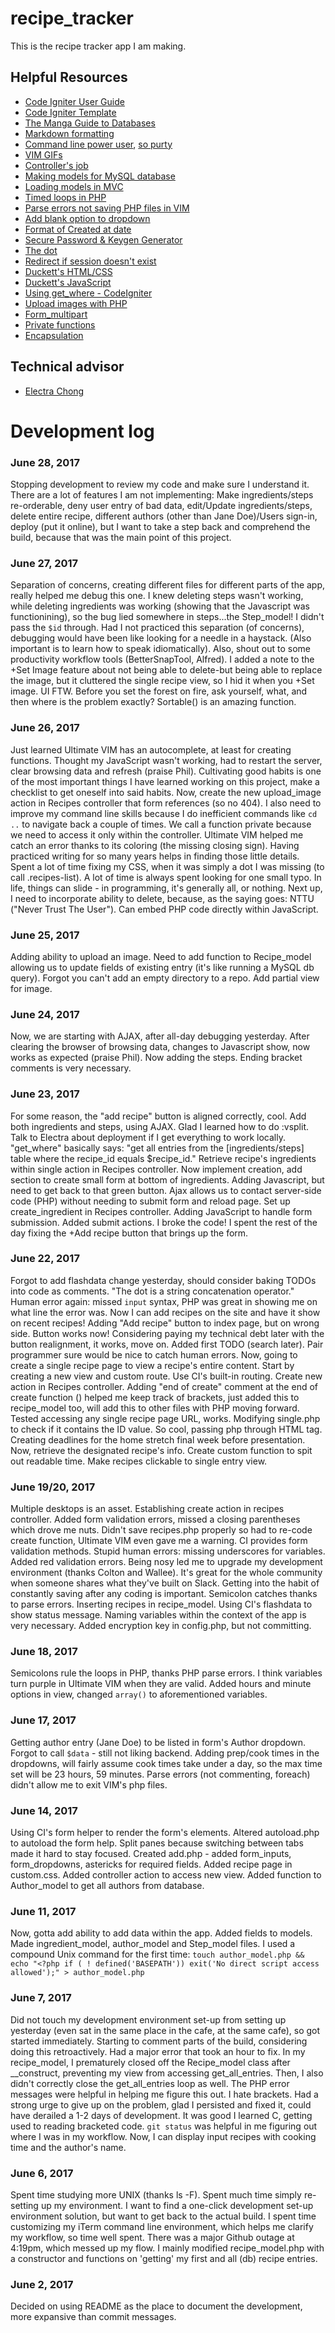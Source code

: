 # recipe_tracker

This is the recipe tracker app I am making.

## Helpful Resources
* [Code Igniter User Guide](https://www.codeigniter.com/user_guide/)
* [Code Igniter Template](http://jeromejaglale.com/doc/php/codeigniter_template)
* [The Manga Guide to Databases](https://www.nostarch.com/mg_databases.htm)
* [Markdown formatting](https://support.zendesk.com/hc/en-us/articles/203691016-Formatting-text-with-Markdown$)
* [Command line power user](http://wesbos.com/command-line-video-tutorials/), [so purty](https://www.screencast.com/t/oAfCwXbCx)
* [VIM GIFs](https://vimgifs.com/)
* [Controller's job](https://stackoverflow.com/questions/2080532/what-is-the-job-of-controller-in-mvc)
* [Making models for MySQL database](https://dev.mysql.com/doc/workbench/en/wb-getting-started-tutorial-creating-a-model.html)
* [Loading models in MVC](https://stackoverflow.com/questions/7328188/how-to-load-model-into-a-controller-in-mvc)
* [Timed loops in PHP](https://stackoverflow.com/questions/10699762/timed-loop-in-php)
* [Parse errors not saving PHP files in VIM](https://stackoverflow.com/questions/6055880/is-it-possible-to-have-vim-prevent-the-saving-of-a-php-file-that-has-a-parse-err)
* [Add blank option to dropdown](https://stackoverflow.com/questions/32331198/how-to-add-a-default-blank-option-to-a-select-input-field-using-laravelcollectiv)
* [Format of Created at date](http://php.net/manual/en/function.date.php)
* [Secure Password & Keygen Generator](https://randomkeygen.com/)
* [The dot](https://stackoverflow.com/questions/10969342/parse-error-syntax-error-unexpected-expecting-or)
* [Redirect if session doesn't exist](https://stackoverflow.com/questions/19403687/redirect-if-session-doent-exist)
* [Duckett's HTML/CSS](https://www.amazon.com/HTML-CSS-Design-Build-Websites/dp/1118008189/ref=pd_lpo_sbs_14_t_1?_encoding=UTF8&psc=1&refRID=KN2BA88KY0H3R9SJR0CP)
* [Duckett's JavaScript](https://www.amazon.com/JavaScript-JQuery-Interactive-Front-End-Development/dp/1118531647)
* [Using get_where - CodeIgniter](https://stackoverflow.com/questions/1577365/codeigniter-get-where)
* [Upload images with PHP](https://www.formget.com/upload-images-using-php-and-jquery-via-form/)
* [Form_multipart](http://php.net/manual/en/features.file-upload.post-method.php)
* [Private functions](https://stackoverflow.com/questions/4361553/what-is-the-difference-between-public-private-and-protected)
* [Encapsulation](https://stackoverflow.com/questions/985298/what-is-encapsulation-with-simple-example-in-php)

## Technical advisor
* [Electra Chong](https://github.com/electrachong)

# Development log
### June 28, 2017
Stopping development to review my code and make sure I understand it. There are a lot of features I am not implementing: Make ingredients/steps re-orderable, deny user entry of bad data, edit/Update ingredients/steps, delete entire recipe, different authors (other than Jane Doe)/Users sign-in, deploy (put it online), but I want to take a step back and comprehend the build, because that was the main point of this project.

### June 27, 2017
Separation of concerns, creating different files for different parts of the app, really helped me debug this one. I knew deleting steps wasn't working, while deleting ingredients was working (showing that the Javascript was functionining), so the bug lied somewhere in steps...the Step_model! I didn't pass the `$id` through. Had I not practiced this separation (of concerns), debugging would have been like looking for a needle in a haystack. (Also important is to learn
how to speak idiomatically). Also, shout out to some productivity workflow tools (BetterSnapTool, Alfred). I added a note to the +Set Image feature about not being able to delete-but being able to replace the image, but it cluttered the single recipe view, so I hid it when you +Set image. UI FTW. Before you set the forest on fire, ask yourself, what, and then where is the problem exactly? Sortable() is an amazing function.
### June 26, 2017
Just learned Ultimate VIM has an autocomplete, at least for creating functions. Thought my JavaScript wasn't working, had to restart the server, clear browsing data and refresh (praise Phil). Cultivating good habits is one of the most important things I have learned working on this project, make a checklist to get oneself into said habits. Now, create the new upload_image action in Recipes controller that form references (so no 404). I also need to improve my command line skills because I do
inefficient commands like `cd ..` to navigate back a couple of times. We call a function private because we need to access it only within the controller. Ultimate VIM helped me catch an error thanks to its coloring (the missing closing sign). Having practiced writing for so many years helps in finding those little details. Spent a lot of time fixing my CSS, when it was simply a dot I was missing (to call .recipes-list). A lot of time is always spent looking for one small typo. In
life, things can slide - in programming, it's generally all, or nothing. Next up, I need to incorporate ability to delete, because, as the saying goes: NTTU ("Never Trust The User"). Can embed PHP code directly within JavaScript.
### June 25, 2017
Adding ability to upload an image. Need to add function to Recipe_model allowing us to update fields of existing entry (it's like running a MySQL db query). Forgot you can't add an empty directory to a repo. Add partial view for image.
### June 24, 2017
Now, we are starting with AJAX, after all-day debugging yesterday. After clearing the browser of browsing data, changes to Javascript show, now works as expected (praise Phil). Now adding the steps. Ending bracket comments is very necessary.
### June 23, 2017
For some reason, the "add recipe" button is aligned correctly, cool. Add both ingredients and steps, using AJAX. Glad I learned how to do :vsplit. Talk to Electra about deployment if I get everything to work locally. "get_where" basically says: "get all entries from the [ingredients/steps] table where the recipe_id equals $recipe_id." Retrieve recipe's ingredients within single action in Recipes controller. Now implement creation, add section to create small form at bottom of
ingredients. Adding Javascript, but need to get back to that green button. Ajax allows us to contact server-side code (PHP) without needing to submit form and reload page. Set up create_ingredient in Recipes controller. Adding JavaScript to handle form submission. Added submit actions. I broke the code! I spent the rest of the day fixing the +Add recipe button that brings up the form.
### June 22, 2017
Forgot to add flashdata change yesterday, should consider baking TODOs into code as comments. "The dot is a string concatenation operator." Human error again: missed `input` syntax, PHP was great in showing me on what line the error was. Now I can add recipes on the site and have it show on recent recipes! Adding "Add recipe" button to index page, but on wrong side. Button works now! Considering paying my technical debt later with the button realignment, it works, move on.
Added first TODO (search later). Pair programmer sure would be nice to catch human errors. Now, going to create a single recipe page to view a recipe's entire content. Start by creating a new view and custom route. Use CI's built-in routing. Create new action in Recipes controller. Adding "end of create" comment at the end of create function () helped me keep track of brackets, just added this to recipe_model too, will add this to other files with PHP moving forward. Tested accessing any single recipe page URL, works. Modifying single.php to check if it contains the ID value. So cool, passing php through HTML tag. Creating deadlines for the home stretch final week before presentation. Now, retrieve the designated recipe's info. Create custom function to spit out readable time. Make recipes clickable to single entry view.
### June 19/20, 2017
Multiple desktops is an asset. Establishing create action in recipes controller. Added form validation errors, missed a closing parentheses which drove me nuts. Didn't save recipes.php properly so had to re-code create function, Ultimate VIM even gave me a warning. CI provides form validation methods. Stupid human errors: missing underscores for variables. Added red validation errors. Being nosy led me to upgrade my development environment (thanks Colton and Wallee). It's great for the whole community when someone shares what they've built on Slack. Getting into the habit of constantly saving after any coding is important. Semicolon catches thanks to parse errors. Inserting recipes in recipe_model. Using CI's flashdata to show status message. Naming variables within the context of the app is very necessary. Added encryption key in config.php, but not committing.
### June 18, 2017
Semicolons rule the loops in PHP, thanks PHP parse errors. I think variables turn purple in Ultimate VIM when they are valid. Added hours and minute options in view, changed `array()` to aforementioned variables.

### June 17, 2017
Getting author entry (Jane Doe) to be listed in form's Author dropdown. Forgot to call `$data` - still not liking backend. Adding prep/cook times in the dropdowns, will fairly assume cook times take under a day, so the max time set will be 23 hours, 59 minutes. Parse errors (not commenting, foreach) didn't allow me to exit VIM's php files.
### June 14, 2017
Using CI's form helper to render the form's elements. Altered autoload.php to autoload the form help. Split panes because switching between tabs made it hard to stay focused. Created add.php - added form_inputs, form_dropdowns, astericks for required fields. Added recipe page in custom.css. Added controller action to access new view. Added function to Author_model to get all authors from database.

### June 11, 2017
Now, gotta add ability to add data within the app. Added fields to models. Made ingredient_model, author_model and Step_model files. I used a compound Unix command for the first time: `touch author_model.php && echo "<?php if ( ! defined('BASEPATH')) exit('No direct script access allowed');" > author_model.php`

### June 7, 2017
Did not touch my development environment set-up from setting up yesterday (even sat in the same place in the cafe, at the same cafe), so got started immediately. Starting to comment parts of the build, considering doing this retroactively. Had a major error that took an hour to fix. In my recipe_model, I prematurely closed off the Recipe_model class after __construct, preventing my view from accessing get_all_entries. Then, I also didn't correctly close the get_all_entries loop as well. The PHP
error messages were helpful in helping me figure this out. I hate brackets. Had a strong urge to give up on the problem, glad I persisted and fixed it, could have derailed a 1-2 days of development. It was good I learned C, getting used to reading bracketed code. `git status` was helpful in me figuring out where I was in my workflow. Now, I can display input recipes with cooking time and the author's name.
### June 6, 2017
Spent time studying more UNIX (thanks ls -F). Spent much time simply re-setting up my environment. I want to find a one-click development set-up environment solution, but want to get back to the actual build. I spent time customizing my iTerm command line environment, which helps me clarify my workflow, so time well spent. There was a major Github outage at 4:19pm, which messed up my flow. I mainly modified recipe_model.php with a constructor and functions on 'getting' my first and all (db)
recipe entries.

### June 2, 2017
Decided on using README as the place to document the development, more expansive than commit messages.
